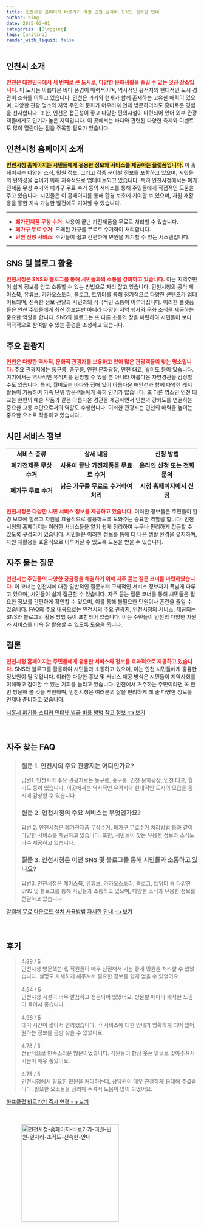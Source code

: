 ```yaml
---
title: 인천시청 홈페이지 바로가기 여권 민원 일자리 조직도 신속한 안내
author: bing
date: 2025-02-01
categories: [Blogging]
tags: [writing]
render_with_liquid: false
---
```



<h2 id='인천시_소개'>인천시 소개</h2>

<p><b><span style="color: #ee2323;">인천은 대한민국에서 세 번째로 큰 도시로, 다양한 문화생활을 즐길 수 있는 멋진 장소입니다.</span></b> 이 도시는 아름다운 바다 풍경이 매력적이며, 역사적인 유적지와 현대적인 도시 경관이 조화를 이루고 있습니다. 인천은 과거와 현재가 함께 존재하는 고유한 매력이 있으며, 다양한 관광 명소와 지역 주민의 문화가 어우러져 언제 방문하더라도 흥미로운 경험을 선사합니다. 또한, 인천은 접근성이 좋고 다양한 편의시설이 마련되어 있어 외부 관광객들에게도 인기가 높은 지역입니다. 이 곳에서는 바다와 관련된 다양한 축제와 이벤트도 많이 열린다는 점을 주목할 필요가 있습니다.</p>

<h2 id='인천시청_홈페이지_소개'>인천시청 홈페이지 소개</h2>

<p><b><span style="background-color: #ffe066;">인천시청 홈페이지는 시민들에게 유용한 정보와 서비스를 제공하는 플랫폼입니다.</span></b> 이 홈페이지는 다양한 소식, 민원 정보, 그리고 각종 분야별 정보를 포함하고 있으며, 시민들의 편의성을 높이기 위해 지속적으로 업데이트되고 있습니다. 특히 인천시청에서는 폐가전제품 무상 수거와 폐가구 무료 수거 등의 서비스를 통해 주민들에게 직접적인 도움을 주고 있습니다. 시민들은 이 홈페이지를 통해 환경 보호에 기여할 수 있으며, 자원 재활용을 통한 지속 가능한 발전에도 기여할 수 있습니다.</p>

<hr />

<ul>
    <li><b><span style="color: #ee2323;">폐가전제품 무상 수거:</span></b> 사용이 끝난 가전제품을 무료로 처리할 수 있습니다.</li>
    <li><b><span style="color: #ee2323;">폐가구 무료 수거:</span></b> 오래된 가구를 무료로 수거하여 처리합니다.</li>
    <li><b><span style="color: #ee2323;">민원 신청 서비스:</span></b> 주민들이 쉽고 간편하게 민원을 제기할 수 있는 시스템입니다.</li>
</ul>

<hr />

<h2 id='SNS_및_블로그_활용'>SNS 및 블로그 활용</h2>

<p><b><span style="color: #ee2323;">인천시청은 SNS와 블로그를 통해 시민들과의 소통을 강화하고 있습니다.</span></b> 이는 지역주민이 쉽게 정보를 얻고 소통할 수 있는 방법으로 자리 잡고 있습니다. 인천시청의 공식 페이스북, 유튜브, 카카오스토리, 블로그, 트위터를 통해 정기적으로 다양한 콘텐츠가 업데이트되며, 신속한 정보 전달과 시민과의 적극적인 소통이 이루어집니다. 이러한 플랫폼들은 인천 주민들에게 최신 정보뿐만 아니라 다양한 지역 행사와 문화 소식을 제공하는 중요한 역할을 합니다. SNS와 블로그는 또 다른 소통의 장을 마련하여 시민들이 보다 적극적으로 참여할 수 있는 환경을 조성하고 있습니다.</p>

<h2 id='주요_관광지'>주요 관광지</h2>

<p><b><span style="color: #ee2323;">인천은 다양한 역사적, 문화적 관광지를 보유하고 있어 많은 관광객들이 찾는 명소입니다.</span></b> 주요 관광지에는 동구릉, 중구릉, 인천 문화광장, 인천 대교, 월미도 등이 있습니다. 여기에서는 역사적인 유적지를 탐방할 수 있을 뿐 아니라 아름다운 자연경관을 감상할 수도 있습니다. 특히, 월미도는 바다와 접해 있어 아름다운 해안선과 함께 다양한 레저 활동이 가능하여 가족 단위 방문객들에게 특히 인기가 많습니다. 또 다른 명소인 인천 대교는 한편의 예술 작품과 같은 아름다운 경관을 제공하면서 인천과 강화도를 연결하는 중요한 교통 수단으로서의 역할도 수행합니다. 이러한 관광지는 인천의 매력을 높이는 중요한 요소로 작용하고 있습니다.</p>

<h2 id='시민_서비스_정보'>시민 서비스 정보</h2>

<table>
    <tr>
        <td style="text-align: center; height: 17px;"><b>서비스 종류</b></td>
        <td style="text-align: center; height: 17px;"><b>상세 내용</b></td>
        <td style="text-align: center; height: 17px;"><b>신청 방법</b></td>
    </tr>
    <tr>
        <td style="text-align: center; height: 17px;"><b>폐가전제품 무상 수거</b></td>
        <td style="text-align: center; height: 17px;"><b>사용이 끝난 가전제품을 무료로 수거</b></td>
        <td style="text-align: center; height: 17px;"><b>온라인 신청 또는 전화 문의</b></td>
    </tr>
    <tr>
        <td style="text-align: center; height: 17px;"><b>폐가구 무료 수거</b></td>
        <td style="text-align: center; height: 17px;"><b>낡은 가구를 무료로 수거하여 처리</b></td>
        <td style="text-align: center; height: 17px;"><b>시청 홈페이지에서 신청</b></td>
    </tr>
</table>

<p><b><span style="color: #ee2323;">인천시청은 다양한 시민 서비스 정보를 제공하고 있습니다.</span></b> 이러한 정보들은 주민들이 환경 보호에 힘쓰고 자원을 효율적으로 활용하도록 도와주는 중요한 역할을 합니다. 인천시청의 홈페이지는 이러한 서비스들을 알기 쉽게 정리하여 누구나 편리하게 접근할 수 있도록 구성되어 있습니다. 시민들은 이러한 정보를 통해 더 나은 생활 환경을 유지하며, 자원 재활용을 효율적으로 이루어질 수 있도록 도움을 받을 수 있습니다.</p>

<h2 id='자주_묻는_질문'>자주 묻는 질문</h2>

<p><b><span style="color: #ee2323;">인천시는 주민들의 다양한 궁금증을 해결하기 위해 자주 묻는 질문 코너를 마련하였습니다.</span></b> 이 코너는 인천시에 대한 일반적인 질문부터 구체적인 서비스 정보까지 폭넓게 다루고 있으며, 시민들이 쉽게 접근할 수 있습니다. 자주 묻는 질문 코너를 통해 시민들은 필요한 정보를 간편하게 확인할 수 있으며, 이를 통해 불필요한 민원이나 혼란을 줄일 수 있습니다. FAQ의 주요 내용으로는 인천시의 주요 관광지, 인천시청의 서비스, 제공되는 SNS와 블로그의 활용 방법 등이 포함되어 있습니다. 이는 주민들이 인천의 다양한 자원과 서비스를 더욱 잘 활용할 수 있도록 도움을 줍니다.</p>

<h2 id='결론'>결론</h2>

<p><b><span style="color: #ee2323;">인천시청 홈페이지는 주민들에게 유용한 서비스와 정보를 효과적으로 제공하고 있습니다.</span></b> SNS와 블로그를 활용하여 시민들과 소통하고 있으며, 이는 인천 시민들에게 훌륭한 정보원이 될 것입니다. 이러한 다양한 홍보 및 서비스 제공 방식은 시민들이 지역사회를 이해하고 참여할 수 있는 기회를 늘리고 있습니다. 인천에서 거주하는 주민이라면 꼭 한 번 방문해 볼 것을 추천하며, 인천시청은 여러분의 삶을 편리하게 해 줄 다양한 정보를 언제나 준비하고 있습니다.</p>


<p><a class="click-button" title="시흥시 폐기물 스티커 인터넷 발급 비용 방법 참고 정보" href="https://purplelist.github.io/posts/%EC%8B%9C%ED%9D%A5%EC%8B%9C-%ED%8F%90%EA%B8%B0%EB%AC%BC-%EC%8A%A4%ED%8B%B0%EC%BB%A4-%EC%9D%B8%ED%84%B0%EB%84%B7-%EB%B0%9C%EA%B8%89-%EB%B9%84%EC%9A%A9-%EB%B0%A9%EB%B2%95-%EC%B0%B8%EA%B3%A0-%EC%A0%95%EB%B3%B4/" rel="dofollow">시흥시 폐기물 스티커 인터넷 발급 비용 방법 참고 정보 👈 보기</a></p><br>
<h2 id='자주_찾는_FAQ'>자주 찾는 FAQ</h2>
<div itemscope="" itemtype="https://schema.org/FAQPage"> 
<blockquote> 
<div itemscope="" itemprop="mainEntity" itemtype="https://schema.org/Question"> 
<h3 itemprop="name">질문 1. 인천시의 주요 관광지는 어디인가요?</h3> 
<div itemscope="" itemprop="acceptedAnswer" itemtype="https://schema.org/Answer"> 
<span itemprop="text"> 
<p>답변1. 인천시의 주요 관광지로는 동구릉, 중구릉, 인천 문화광장, 인천 대교, 월미도 등이 있습니다. 이곳에서는 역사적인 유적지와 현대적인 도시의 모습을 동시에 감상할 수 있습니다.</p> 
</span> 
</div> 
</div> 

<div itemscope="" itemprop="mainEntity" itemtype="https://schema.org/Question"> 
<h3 itemprop="name">질문 2. 인천시청의 주요 서비스는 무엇인가요?</h3> 
<div itemscope="" itemprop="acceptedAnswer" itemtype="https://schema.org/Answer"> 
<span itemprop="text"> 
<p>답변 2. 인천시청은 폐가전제품 무상수거, 폐가구 무료수거 처리방법 등과 같이 다양한 서비스를 제공하고 있습니다. 또한, 시민들이 찾는 유용한 정보와 소식도 다수 제공하고 있습니다.</p> 
</span> 
</div> 
</div> 

<div itemscope="" itemprop="mainEntity" itemtype="https://schema.org/Question"> 
<h3 itemprop="name">질문 3. 인천시청은 어떤 SNS 및 블로그를 통해 시민들과 소통하고 있나요?</h3> 
<div itemscope="" itemprop="acceptedAnswer" itemtype="https://schema.org/Answer"> 
<span itemprop="text"> 
<p>답변3. 인천시청은 페이스북, 유튜브, 카카오스토리, 블로그, 트위터 등 다양한 SNS 및 블로그를 통해 시민들과 소통하고 있으며, 다양한 소식과 유용한 정보를 전달하고 있습니다.</p> 
</span> 
</div> 
</div> 
</blockquote> 
</div>
<p><a class="click-button" title="알캡쳐 무료 다운로드 설치 사용방법 자세한 안내" href="https://purplelist.github.io/posts/%EC%95%8C%EC%BA%A1%EC%B3%90-%EB%AC%B4%EB%A3%8C-%EB%8B%A4%EC%9A%B4%EB%A1%9C%EB%93%9C-%EC%84%A4%EC%B9%98-%EC%82%AC%EC%9A%A9%EB%B0%A9%EB%B2%95-%EC%9E%90%EC%84%B8%ED%95%9C-%EC%95%88%EB%82%B4/" rel="dofollow">알캡쳐 무료 다운로드 설치 사용방법 자세한 안내 👈 보기</a></p><br>
<h2 id='후기'>후기</h2>
<div itemscope itemtype="https://schema.org/Product">
  <blockquote>
  <div itemprop="review" itemscope itemtype="https://schema.org/Review">
      <div itemprop="reviewRating" itemscope itemtype="https://schema.org/Rating"> <span itemprop="ratingValue">4.89</span> / <span itemprop="bestRating">5</span> </div>
      <span itemprop="reviewBody">인천시청 방문했는데, 직원들이 매우 친절해서 기분 좋게 민원을 처리할 수 있었습니다. 설명도 자세하게 해주셔서 필요한 정보를 쉽게 얻을 수 있었어요.</span>
  </div>
  <br>
  <div itemprop="review" itemscope itemtype="https://schema.org/Review">
      <div itemprop="reviewRating" itemscope itemtype="https://schema.org/Rating"> <span itemprop="ratingValue">4.94</span> / <span itemprop="bestRating">5</span> </div>
      <span itemprop="reviewBody">인천시청 시설이 너무 깔끔하고 정돈되어 있었어요. 방문할 때마다 쾌적한 느낌이 들어서 좋습니다.</span>
  </div>
  <br>
  <div itemprop="review" itemscope itemtype="https://schema.org/Review">
      <div itemprop="reviewRating" itemscope itemtype="https://schema.org/Rating"> <span itemprop="ratingValue">4.96</span> / <span itemprop="bestRating">5</span> </div>
      <span itemprop="reviewBody">대기 시간이 짧아서 편리했습니다. 각 서비스에 대한 안내가 명확하게 되어 있어, 원하는 정보를 금방 찾을 수 있었어요.</span>
  </div>
  <br>
  <div itemprop="review" itemscope itemtype="https://schema.org/Review">
      <div itemprop="reviewRating" itemscope itemtype="https://schema.org/Rating"> <span itemprop="ratingValue">4.78</span> / <span itemprop="bestRating">5</span> </div>
      <span itemprop="reviewBody">전반적으로 만족스러운 방문이었습니다. 직원들이 항상 웃는 얼굴로 맞아주셔서 기분이 매우 좋았어요.</span>
  </div>
  <br>
  <div itemprop="review" itemscope itemtype="https://schema.org/Review">
      <div itemprop="reviewRating" itemscope itemtype="https://schema.org/Rating"> <span itemprop="ratingValue">4.75</span> / <span itemprop="bestRating">5</span> </div>
      <span itemprop="reviewBody">인천시청에서 필요한 민원을 처리하는데, 상담원이 매우 친절하게 응대해 주셨습니다. 필요한 요소들을 정리해 주셔서 도움이 많이 되었어요.</span>
  </div>
  </blockquote>
</div>
<p><a class="click-button" title="하프클럽 바로가기 즉시 연결" href="https://purplelist.github.io/posts/%ED%95%98%ED%94%84%ED%81%B4%EB%9F%BD-%EB%B0%94%EB%A1%9C%EA%B0%80%EA%B8%B0-%EC%A6%89%EC%8B%9C-%EC%97%B0%EA%B2%B0/" rel="dofollow">하프클럽 바로가기 즉시 연결 👈 보기</a></p><br>
<figure class="image"><img src="https://purplelist.github.io/assets/img/thumbnail/인천시청-홈페이지-바로가기-여권-민원-일자리-조직도-신속한-안내.webp" alt="인천시청-홈페이지-바로가기-여권-민원-일자리-조직도-신속한-안내" width="256" height="256"></figure>